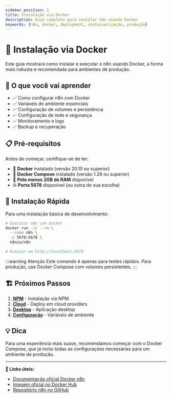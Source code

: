 ```yaml
---
sidebar_position: 1
title: Instalação via Docker
description: Guia completo para instalar n8n usando Docker
keywords: [n8n, docker, deployment, containerização, produção]
---
```


# 🐳 Instalação via Docker

Este guia mostrará como instalar e executar o n8n usando Docker, a forma mais robusta e recomendada para ambientes de produção.

## 🎯 O que você vai aprender

- ✅ Como configurar n8n com Docker
- ✅ Variáveis de ambiente essenciais
- ✅ Configuração de volumes e persistência
- ✅ Configuração de rede e segurança
- ✅ Monitoramento e logs
- ✅ Backup e recuperação

## 📋 Pré-requisitos

Antes de começar, certifique-se de ter:

- 🐳 **Docker** instalado (versão 20.10 ou superior)
- 🔧 **Docker Compose** instalado (versão 1.28 ou superior)
- 💾 **Pelo menos 2GB de RAM** disponível
- 🌐 **Porta 5678** disponível (ou outra de sua escolha)

## 🚀 Instalação Rápida

Para uma instalação básica de desenvolvimento:

```bash
# Executar n8n com Docker
docker run -it --rm \
  --name n8n \
  -p 5678:5678 \
  n8nio/n8n

# Acessar em http://localhost:5678
```

:::warning Atenção
Este comando é apenas para testes rápidos. Para produção, use Docker Compose com volumes persistentes.
:::

## 🏗️ Próximos Passos

1. **[NPM](./npm)** - Instalação via NPM
2. **[Cloud](./cloud)** - Deploy em cloud providers
3. **[Desktop](./desktop)** - Aplicação desktop
4. **[Configuração](../configuracao/variaveis-ambiente)** - Variáveis de ambiente

## 💡 Dica

Para uma experiência mais suave, recomendamos começar com o Docker Compose, que já inclui todas as configurações necessárias para um ambiente de produção.

---

**🔗 Links úteis:**
- [Documentação oficial Docker n8n](https://docs.n8n.io/hosting/installation/docker/)
- [Imagem oficial no Docker Hub](https://hub.docker.com/r/n8nio/n8n)
- [Repositório n8n no GitHub](https://github.com/n8n-io/n8n)
